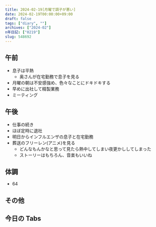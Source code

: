 ```yaml
---
title: 2024-02-19[月曜で調子が悪い]
date: 2024-02-19T00:00:00+09:00
draft: false
tags: ["diary", ""]
archives: ["2024-02"]
n年日記: ["0219"]
slug: 548692
---
```


## 午前

- 息子は平熱
  - 奥さんが在宅勤務で息子を見る
- 月曜の朝は不安感強め、色々なことにドキドキする
- 早めに出社して精製業務
- ミーティング

## 午後

- 仕事の続き
- ほぼ定時に退社
- 明日からインフルエンザの息子と在宅勤務
- 葬送のフリーレン(アニメ)を見る
  - どんなもんかなと思って見たら熱中してしまい夜更かししてしまった
  - ストーリーはもちろん、音楽もいいね

## 体調

- 64

## その他

## 今日の Tabs
